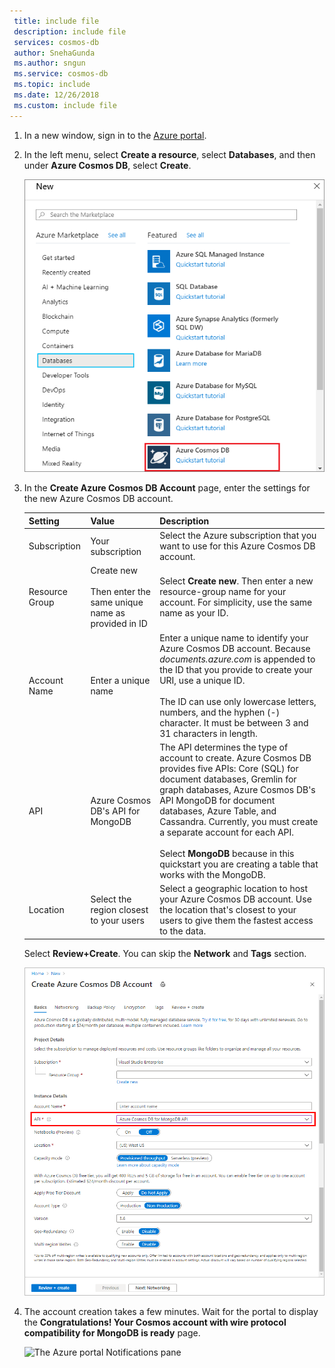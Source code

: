 ```yaml
---
 title: include file
 description: include file
 services: cosmos-db
 author: SnehaGunda
 ms.author: sngun
 ms.service: cosmos-db
 ms.topic: include
 ms.date: 12/26/2018
 ms.custom: include file
---
```


1. In a new window, sign in to the [Azure portal](https://portal.azure.com/).
2. In the left menu, select **Create a resource**, select **Databases**, and then under **Azure Cosmos DB**, select **Create**.
   
   ![Screenshot of the Azure portal, highlighting More Services, and Azure Cosmos DB](./media/cosmos-db-create-dbaccount-mongodb/create-nosql-db-databases-json-tutorial-1.png)

3. In the **Create Azure Cosmos DB Account** page, enter the settings for the new Azure Cosmos DB account. 
 
    Setting|Value|Description
    ---|---|---
    Subscription|Your subscription|Select the Azure subscription that you want to use for this Azure Cosmos DB account. 
    Resource Group|Create new<br><br>Then enter the same unique name as provided in ID|Select **Create new**. Then enter a new resource-group name for your account. For simplicity, use the same name as your ID. 
    Account Name|Enter a unique name|Enter a unique name to identify your Azure Cosmos DB account. Because *documents.azure.com* is appended to the ID that you provide to create your URI, use a unique ID.<br><br>The ID can use only lowercase letters, numbers, and the hyphen (-) character. It must be between 3 and 31 characters in length.
    API|Azure Cosmos DB's API for MongoDB|The API determines the type of account to create. Azure Cosmos DB provides five APIs: Core (SQL) for document databases, Gremlin for graph databases, Azure Cosmos DB's API MongoDB for document databases, Azure Table, and Cassandra. Currently, you must create a separate account for each API. <br><br>Select **MongoDB**  because in this quickstart you are creating a table that works with the MongoDB.|
    Location|Select the region closest to your users|Select a geographic location to host your Azure Cosmos DB account. Use the location that's closest to your users to give them the fastest access to the data.

    Select **Review+Create**. You can skip the **Network** and **Tags** section. 

    ![The new account page for Azure Cosmos DB](./media/cosmos-db-create-dbaccount-mongodb/azure-cosmos-db-create-new-account.png)

4. The account creation takes a few minutes. Wait for the portal to display the **Congratulations! Your Cosmos account with wire protocol compatibility for MongoDB is ready** page.

    ![The Azure portal Notifications pane](./media/cosmos-db-create-dbaccount-mongodb/azure-cosmos-db-account-created.png)
